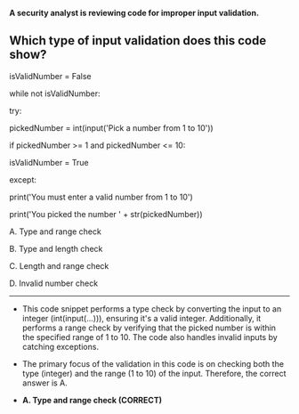 **A security analyst is reviewing code for improper input validation.**
 
## Which type of input validation does this code show?
 
isValidNumber = False 

while not isValidNumber:
 
   try: 

pickedNumber = int(input('Pick a number from 1 to 10')) 

if pickedNumber >= 1 and pickedNumber <= 10: 

   isValidNumber = True 
 
except: 

   print('You must enter a valid number from 1 to 10') 

   print('You picked the number ' + str(pickedNumber)) 

 
A. Type and range check

B. Type and length check

C. Length and range check

D. Invalid number check

---

- This code snippet performs a type check by converting the input to an integer (int(input(...))), ensuring it's a valid integer. Additionally, it performs a range check by verifying that the picked number is within the specified range of 1 to 10. The code also handles invalid inputs by catching exceptions.

- The primary focus of the validation in this code is on checking both the type (integer) and the range (1 to 10) of the input. Therefore, the correct answer is A.

- **A. Type and range check (CORRECT)**
